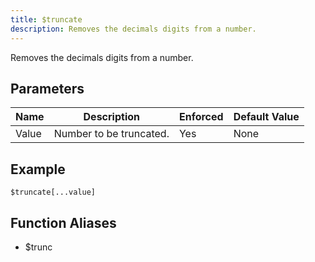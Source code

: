 ```yaml
---
title: $truncate
description: Removes the decimals digits from a number.
---
```


Removes the decimals digits from a number.
## Parameters
| Name  |       Description       | Enforced | Default Value |
|-------|-------------------------|----------|---------------|
| Value | Number to be truncated. | Yes      | None          |
## Example
```
$truncate[...value]
```
## Function Aliases
- $trunc